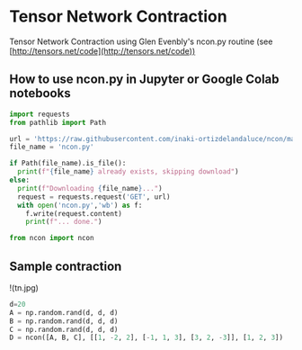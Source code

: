 # Tensor Network Contraction
Tensor Network Contraction using Glen Evenbly's ncon.py routine (see [http://tensors.net/code](http://tensors.net/code))

## How to use ncon.py in Jupyter or Google Colab notebooks
```python 
import requests
from pathlib import Path

url = 'https://raw.githubusercontent.com/inaki-ortizdelandaluce/ncon/main/ncon.py'
file_name = 'ncon.py'

if Path(file_name).is_file():
  print(f"{file_name} already exists, skipping download")
else:
  print(f"Downloading {file_name}...")
  request = requests.request('GET', url)
  with open('ncon.py','wb') as f:
    f.write(request.content)
    print(f"... done.")

from ncon import ncon
```
## Sample contraction
!(tn.jpg)
```python
d=20
A = np.random.rand(d, d, d)
B = np.random.rand(d, d, d)
C = np.random.rand(d, d, d)
D = ncon([A, B, C], [[1, -2, 2], [-1, 1, 3], [3, 2, -3]], [1, 2, 3])
```
